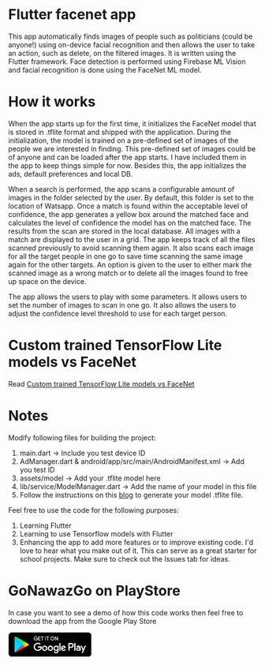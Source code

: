 # Flutter facenet app

This app automatically finds images of people such as politicians (could be anyone!) using on-device facial recognition and then allows the user to take an action, such as delete, on the filtered images. It is written using the Flutter framework. Face detection is performed using Firebase ML Vision and facial recognition is done using the FaceNet ML model.

# How it works

When the app starts up for the first time, it initializes the FaceNet model that is stored in .tflite format and shipped with the application. During the initialization, the model is trained on a pre-defined set of images of the people we are interested in finding. This pre-defined set of images could be of anyone and can be loaded after the app starts. I have included them in the app to keep things simple for now. Besides this, the app initializes the ads, default preferences and local DB.

When a search is performed, the app scans a configurable amount of images in the folder selected by the user. By default, this folder is set to the location of Watsapp. Once a match is found within the acceptable level of confidence, the app generates a yellow box around the matched face and calculates the level of confidence the model has on the matched face. The results from the scan are stored in the local database. All images with a match are displayed to the user in a grid. The app keeps track of all the files scanned previously to avoid scanning them again. It also scans each image for all the target people in one go to save time scanning the same image again for the other targets. An option is given to the user to either mark the scanned image as a wrong match or to delete all the images found to free up space on the device.

The app allows the users to play with some parameters. It allows users to set the number of images to scan in one go. It also allows the users to adjust the confidence level threshold to use for each target person.

# Custom trained TensorFlow Lite models vs FaceNet

Read [Custom trained TensorFlow Lite models vs FaceNet](https://medium.com/@syed.taha/custom-tensorflow-lite-vs-facenet-14bc0fd00b77)

# Notes

Modify following files for building the project:

1. main.dart -> Include you test device ID
2. AdManager.dart & android/app/src/main/AndroidManifest.xml -> Add you test ID
3. assets/model -> Add your .tflite model here
4. lib/service/ModelManager.dart -> Add the name of your model in this file
5. Follow the instructions on this [blog](https://medium.com/@estebanuri/converting-sandbergs-facenet-pre-trained-model-to-tensorflow-lite-using-an-unorthodox-way-7ee3a6ed02a3) to generate your model .tflite file.

Feel free to use the code for the following purposes:

1. Learning Flutter
2. Learning to use Tensorflow models with Flutter
3. Enhancing the app to add more features or to improve existing code. I'd love to hear what you make out of it. This can serve as a great starter for school projects. Make sure to check out the Issues tab for ideas.

# GoNawazGo on PlayStore

In case you want to see a demo of how this code works then feel free to download the app from the Google Play Store

[<img src="google-play-badge.png" height="50">](https://play.google.com/store/apps/details?id=com.stackorithm.gng) 
